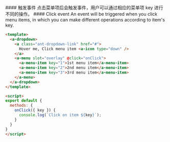 <cn>
#### 触发事件
点击菜单项后会触发事件，用户可以通过相应的菜单项 key 进行不同的操作。
</cn>

<us>
#### Click event
An event will be triggered when you click menu items, in which you can make different operations according to item's key.
</us>

```html
<template>
  <a-dropdown>
    <a class="ant-dropdown-link" href="#">
      Hover me, Click menu item <a-icon type="down" />
    </a>
    <a-menu slot="overlay" @click="onClick">
      <a-menu-item key="1">1st menu item</a-menu-item>
      <a-menu-item key="2">2nd menu item</a-menu-item>
      <a-menu-item key="3">3rd menu item</a-menu-item>
    </a-menu>
  </a-dropdown>
</template>

<script>
export default {
  methods: {
    onClick({ key }) {
      console.log(`Click on item ${key}`);
    }
  }
}
</script>
```
